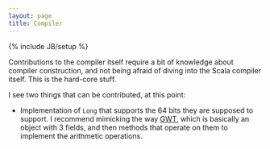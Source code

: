 ```yaml
---
layout: page
title: Compiler
---
```

{% include JB/setup %}

Contributions to the compiler itself require a bit of knowledge about
compiler construction, and not being afraid of diving into the Scala compiler
itself. This is the hard-core stuff.

I see two things that can be contributed, at this point:

*   Implementation of `Long` that supports the 64 bits they are supposed to
    support. I recommend mimicking the way
    [GWT](https://developers.google.com/web-toolkit/), which is basically
    an object with 3 fields, and then methods that operate on them to
    implement the arithmetic operations.
